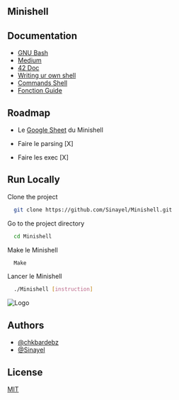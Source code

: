 ## Minishell
## Documentation

- [GNU Bash](https://www.gnu.org/software/bash/manual/bash.html)
- [Medium](https://medium.com/@mostafa.omrane/mes-conseils-si-je-devais-recommencer-minishell-a9783c51ba1b)
- [42 Doc](https://harm-smits.github.io/42docs/projects/minishell)
- [Writing ur own shell](https://www.cs.purdue.edu/homes/grr/SystemsProgrammingBook/Book/Chapter5-WritingYourOwnShell.pdf)
- [Commands Shell](https://pubs.opengroup.org/onlinepubs/009695399/utilities/xcu_chap02.html)
- [Fonction Guide](https://42-cursus.gitbook.io/guide/rank-03/minishell/functions)
## Roadmap

- Le [Google Sheet](https://docs.google.com/spreadsheets/d/1QsZmv_vq9QS7y6fVjXfKjz_Bq-JOCnArwBV5uhL4hLk/edit?gid=0#gid=0) du Minishell

- Faire le parsing [X]

- Faire les exec [X]
## Run Locally

Clone the project

```bash
  git clone https://github.com/Sinayel/Minishell.git
```

Go to the project directory

```bash
  cd Minishell
```
Make le Minishell
```bash
  Make
```
Lancer le Minishell
```bash
  ./Minishell [instruction]
```
![Logo]([https://dev-to-uploads.s3.amazonaws.com/uploads/articles/th5xamgrr6se0x5ro4g6.png](https://imgur.com/a/EiOtzJJ))


## Authors

- [@chkbardebz](https://github.com/chkbardebz)
- [@Sinayel](https://github.com/Sinayel)

## License

[MIT](https://choosealicense.com/licenses/mit/)
